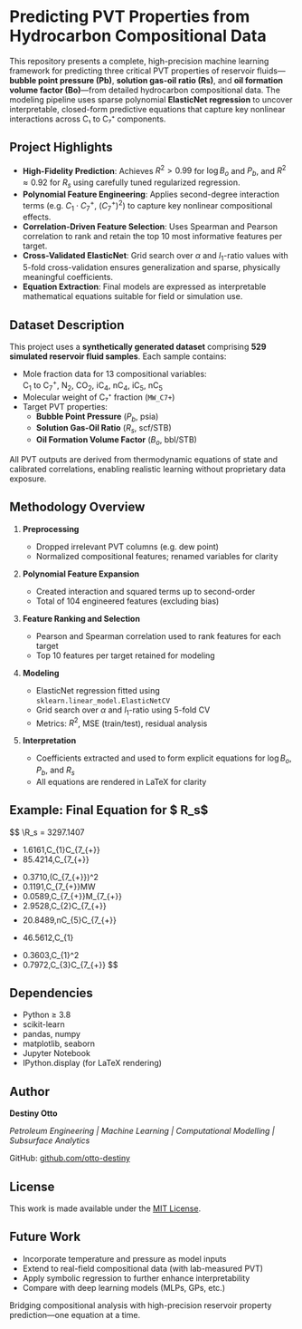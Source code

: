 # Predicting PVT Properties from Hydrocarbon Compositional Data

This repository presents a complete, high-precision machine learning framework for predicting three critical PVT properties of reservoir fluids—**bubble point pressure (Pb)**, **solution gas-oil ratio (Rs)**, and **oil formation volume factor (Bo)**—from detailed hydrocarbon compositional data. The modeling pipeline uses sparse polynomial **ElasticNet regression** to uncover interpretable, closed-form predictive equations that capture key nonlinear interactions across C₁ to C₇⁺ components.

## Project Highlights

- **High-Fidelity Prediction**: Achieves $R^2 > 0.99$ for $\log B_o$ and $P_b$, and $R^2 \approx 0.92$ for $R_s$ using carefully tuned regularized regression.
- **Polynomial Feature Engineering**: Applies second-degree interaction terms (e.g. $C_1 \cdot C_7^+$, $(C_7^+)^2$) to capture key nonlinear compositional effects.
- **Correlation-Driven Feature Selection**: Uses Spearman and Pearson correlation to rank and retain the top 10 most informative features per target.
- **Cross-Validated ElasticNet**: Grid search over $\alpha$ and $l_1$-ratio values with 5-fold cross-validation ensures generalization and sparse, physically meaningful coefficients.
- **Equation Extraction**: Final models are expressed as interpretable mathematical equations suitable for field or simulation use.

## Dataset Description

This project uses a **synthetically generated dataset** comprising **529 simulated reservoir fluid samples**. Each sample contains:
- Mole fraction data for 13 compositional variables:  
  $\text{C}_1$ to $\text{C}_7^+$, $\text{N}_2$, $\text{CO}_2$, $\text{iC}_4$, $\text{nC}_4$, $\text{iC}_5$, $\text{nC}_5$
- Molecular weight of C₇⁺ fraction (`MW_C7+`)
- Target PVT properties:  
  - **Bubble Point Pressure** ($P_b$, psia)  
  - **Solution Gas-Oil Ratio** ($R_s$, scf/STB)  
  - **Oil Formation Volume Factor** ($B_o$, bbl/STB)

All PVT outputs are derived from thermodynamic equations of state and calibrated correlations, enabling realistic learning without proprietary data exposure.

## Methodology Overview

1. **Preprocessing**  
   - Dropped irrelevant PVT columns (e.g. dew point)  
   - Normalized compositional features; renamed variables for clarity

2. **Polynomial Feature Expansion**  
   - Created interaction and squared terms up to second-order  
   - Total of 104 engineered features (excluding bias)

3. **Feature Ranking and Selection**  
   - Pearson and Spearman correlation used to rank features for each target  
   - Top 10 features per target retained for modeling

4. **Modeling**  
   - ElasticNet regression fitted using `sklearn.linear_model.ElasticNetCV`  
   - Grid search over $\alpha$ and $l_1$-ratio using 5-fold CV  
   - Metrics: $R^2$, MSE (train/test), residual analysis

5. **Interpretation**  
   - Coefficients extracted and used to form explicit equations for $\log B_o$, $P_b$, and $R_s$  
   - All equations are rendered in LaTeX for clarity

## Example: Final Equation for $ R_s$


$$
\R_s = 3297.1407
+ 1.6161\,C_{1}C_{7_{+}}
+ 85.4214\,C_{7_{+}}
- 0.3710\,(C_{7_{+}})^2
- 0.1191\,C_{7_{+}}MW
- 0.0589\,C_{7_{+}}M_{7_{+}}
- 2.9528\,C_{2}C_{7_{+}}
$$
$$
- 20.8489\,nC_{5}C_{7_{+}}
+ 46.5612\,C_{1}
- 0.3603\,C_{1}^2
- 0.7972\,C_{3}C_{7_{+}}
$$

## Dependencies

* Python ≥ 3.8
* scikit-learn
* pandas, numpy
* matplotlib, seaborn
* Jupyter Notebook
* IPython.display (for LaTeX rendering)


## Author

**Destiny Otto**

_Petroleum Engineering | Machine Learning | Computational Modelling | Subsurface Analytics_

GitHub: [github.com/otto-destiny](https://github.com/otto-destiny)

## License

This work is made available under the [MIT License](LICENSE).

## Future Work

* Incorporate temperature and pressure as model inputs
* Extend to real-field compositional data (with lab-measured PVT)
* Apply symbolic regression to further enhance interpretability
* Compare with deep learning models (MLPs, GPs, etc.)

Bridging compositional analysis with high-precision reservoir property prediction—one equation at a time.

